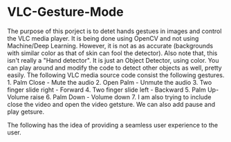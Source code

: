 # VLC-Gesture-Mode
The purpose of this porject is to detet hands gestues in images and control the VLC media player. It is being done using OpenCV and not using Machine/Deep Learning. However, it is not as as accurate (backgrounds with similar color as that of skin can fool the detector). Also note that, this isn't really a "Hand detector". It is just an Object Detector, using color. You can play around and modify the code to detect other objects as well, pretty easily. 
The following VLC media source code consist the following gestures. 
	1. Palm Close -  Mute the audio
	2. Open Palm - Unmute the audio
	3. Two finger slide right - Forward
	4. Two finger slide left - Backward
	5. Palm Up- Volume raise
	6. Palm Down - Volume down
	7. I am also trying to include close the video and open the video getsture. We can also add pause and play getsure.

The following has the idea of providing a seamless user experience to the user.

